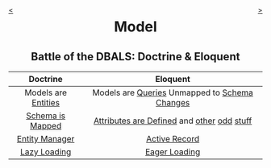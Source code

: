 <div style="float: right;">

[>](./index-2.md)

</div>
<div style="float: left;">

[<](./model-5.md)

</div>

<center>

Model
=====

Battle of the DBALS: Doctrine & Eloquent
----------------------------------------

</center>

Doctrine | Eloquent
:---:|:---:
Models are [Entities](https://github.com/greenhollow/symfony-demo/commit/2638abf362da1e1ea0045f4a22163da95b5b8f59) | Models are [Queries](https://github.com/greenhollow/laravel-demo/commit/01ece0b499119d0c174d1436d741c2a68d5fa036) Unmapped to [Schema Changes](https://github.com/greenhollow/laravel-demo/commit/e2f3680c75f1dca89026c880bfa9e991fe7d57b8)
[Schema is Mapped](https://github.com/greenhollow/symfony-demo/commit/9fcd5d3318dd13bd1efd356382895148e4ca187f) | [Attributes are Defined](https://github.com/greenhollow/laravel-demo/commit/c7f47784e8bd5c61f8bb4dea1c9baf4289230cae) and [other](https://github.com/greenhollow/laravel-demo/commit/015d513d6524de49b109a7c4c2232342b3f40140) [odd](https://laravel.com/docs/10.x/eloquent-mutators#accessors-and-mutators) [stuff](https://laravel.com/docs/10.x/eloquent-serialization#appending-values-to-json)
[Entity Manager](https://github.com/greenhollow/symfony-demo/commit/5bf8938fc2577fe54282bf04295c648e68d653f5) | [Active Record](https://github.com/greenhollow/laravel-demo/commit/00d819b79067e018d1e85c1cdc8431e13ca0a721)
[Lazy Loading](https://www.doctrine-project.org/projects/doctrine-orm/en/latest/reference/advanced-configuration#proxy-objects) | [Eager Loading](https://laravel.com/docs/10.x/eloquent-relationships#eager-loading)
